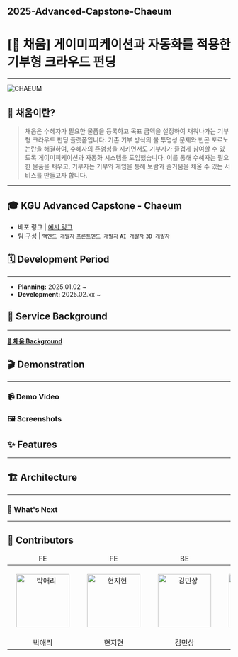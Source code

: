 ## 2025-Advanced-Capstone-Chaeum

# [🫧 채움] 게이미피케이션과 자동화를 적용한 기부형 크라우드 펀딩

---

![CHAEUM](https://github.com/user-attachments/assets/e3731b9d-840f-421d-8263-53c52e5d32e6)

## **🫧 채움이란?**

> 채움은 수혜자가 필요한 물품을 등록하고 목표 금액을 설정하여 채워나가는 기부형 크라우드 펀딩 플랫폼입니다. 기존 기부 방식의 불 투명성 문제와 빈곤 포르노 논란을 해결하여, 수혜자의 존엄성을 지키면서도 기부자가 즐겁게 참여할 수 있도록 게이미피케이션과 자동화 시스템을 도입했습니다. 이를 통해 수혜자는 필요한 물품을 채우고, 기부자는 기부와 게임을 통해 보람과 즐거움을 채울 수 있는 서비스를 만들고자 합니다.

---

## 🎓 KGU Advanced Capstone - Chaeum

- 배포 링크 | [예시 링크](http://localhost:3000)
- 팀 구성 | `백엔드 개발자` `프론트엔드 개발자` `AI 개발자` `3D 개발자`

## 🗓️ Development Period

---

- **Planning:** 2025.01.02 ~
- **Development:** 2025.02.xx ~ 

## 📖 Service Background

---

[**🫧 채움 Background**](https://www.notion.so/Background-1b51247ea26680b29acce1583ba721ba?pvs=21)

## 🎬 Demonstration

---

### 📹 Demo Video

### 🖼️ Screenshots

## ✨ Features

---

## 🏗️ Architecture

---

### 🧭 What's Next

---

## 👀 Contributors
<div align="center">
<table>
<thead>
<tr>
<td align="center">FE</td>
<td align="center">FE</td>
<td align="center">BE</td>
<td align="center">BE</td>
<td align="center">BE</td>
</tr>
</thead>
<tbody>
<tr>
<td align="center" style="padding: 20px;">
  <a href="https://github.com/park-aeri" target="_blank" rel="noopener noreferrer nofollow">
    <img src="https://avatars.githubusercontent.com/u/145256349?v=4" alt="박애리" width="120" height="120" style="max-width: 100%;">
  </a>
</td>
<td align="center" style="padding: 20px;">
  <a href="https://github.com/hyun-jihyun" target="_blank" rel="noopener noreferrer nofollow">
    <img src="https://avatars.githubusercontent.com/u/105184159?v=4" alt="현지현" width="120" height="120" style="max-width: 100%;">
  </a>
</td>
<td align="center" style="padding: 20px;">
  <a href="https://github.com/MinSang22Kim" target="_blank" rel="noopener noreferrer nofollow">
    <img src="https://avatars.githubusercontent.com/u/129925473?v=4" alt="김민상" width="120" height="120" style="max-width: 100%;">
  </a>
</td>
<td align="center" style="padding: 20px;">
  <a href="https://github.com/v2n03" target="_blank" rel="noopener noreferrer nofollow">
    <img src="https://avatars.githubusercontent.com/u/121158070?v=4" alt="노형준" width="120" height="120" style="max-width: 100%;">
  </a>
</td>
<td align="center" style="padding: 20px;">
  <a href="https://github.com/jaehun-song" target="_blank" rel="noopener noreferrer nofollow">
    <img src="https://avatars.githubusercontent.com/u/128021502?v=4" alt="송재훈" width="120" height="120" style="max-width: 100%;">
  </a>
</td>
</tr>
<tr>
<td align="center">박애리</td>
<td align="center">현지현</td>
<td align="center">김민상</td>
<td align="center">노형준</td>
<td align="center">송재훈</td>
</tr>
</tbody>
</table>
</div>

